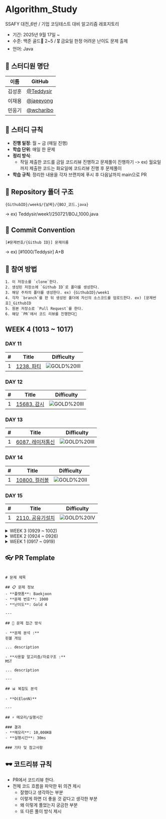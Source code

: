 # Algorithm_Study
SSAFY 대전_6반 / 기업 코딩테스트 대비 알고리즘 레포지토리

* 기간: 2025년 9월 17일 ~
* 수준: 백준 골드🏅 2~5 / 🎖️ 금요일 한정 어려운 난이도 문제 출제 
* 언어: Java

## 👥 스터디원 명단

| 이름   | GitHub                                             |
| ------ | -------------------------------------------------- |
| 김성훈 | [@Teddysir](https://github.com/Teddysir)             |
| 이재용 | [@jaeeyong](https://github.com/jaeeyong) |
| 민웅기 | [@wcharibo](https://github.com/wcharibo)           |

## 🌱 스터디 규칙

- **진행 일정**: 월 ~ 금 (매일 진행)
- **학습 단위**: 매일 한 문제
- **정리 방식**:
  - 작일 제출한 코드를 금일 코드리뷰 진행하고 문제풀이 진행하기 -> ex) 월요일까지 제출한 코드는 화요일에 코드리뷰 진행 후 문제풀이
- **학습 규칙**: 정리한 내용을 각자 브랜치에 푸시 후 다음날까지 main으로 PR

## 📁 Repository 폴더 구조
```
{GithubID}/week$/{날짜}/{BOJ_코드.java}
```
→ ex) Teddysir/week1/250721/BOJ_1000.java

## 💬 Commit Convention
``` 
[#문제번호/{Github ID}] 문제이름
```
→ ex) [#1000/Teddysir] A+B

## 📝 참여 방법
```
1. 이 저장소를 `clone`한다.
2. 생성된 저장소에 `Github ID`로 폴더를 생성한다.
3. 해당 주차의 폴더를 생성한다. ex) {GithubID}/week1
4. 각자 `branch`를 판 뒤 생성된 폴더에 자신의 소스코드를 업로드한다. ex) [문제번호]_GithubID
5. 원본 저장소로 `Pull Request`를 한다.
6. 해당 `PR`에서 코드 리뷰를 진행한다🎉
```

## WEEK 4 (1013 ~ 1017)

### DAY 11

| # | Title | Difficulty |
| :---: | :---: | :---: |
| 1 | [1238. 파티](https://www.acmicpc.net/problem/1238) | ![GOLD%20III](https://img.shields.io/badge/GOLD%20III-D5A11E?style=flat) |

### DAY 12

| # | Title | Difficulty |
| :---: | :---: | :---: |
| 1 | [15683. 감시](https://www.acmicpc.net/problem/15683) | ![GOLD%20III](https://img.shields.io/badge/GOLD%20III-D5A11E?style=flat) |

### DAY 13

| # | Title | Difficulty |
| :---: | :---: | :---: |
| 1 | [6087. 레이저통신](https://www.acmicpc.net/problem/6087) | ![GOLD%20III](https://img.shields.io/badge/GOLD%20III-D5A11E?style=flat) |

### DAY 14

| # | Title | Difficulty |
| :---: | :---: | :---: |
| 1 | [10800. 컬러볼](https://www.acmicpc.net/problem/10800) | ![GOLD%20II](https://img.shields.io/badge/GOLD%20II-D5A11E?style=flat) |


### DAY 15

| # | Title | Difficulty |
| :---: | :---: | :---: |
| 1 | [2110. 공유기설치](https://www.acmicpc.net/problem/2110) | ![GOLD%20IV](https://img.shields.io/badge/GOLD%20IV-D5A11E?style=flat) |




<details>
<summary>WEEK 3 (0929 ~ 1002)</summary>
<div markdown="1">


### DAY 7

| # | Title | Difficulty |
| :---: | :---: | :---: |
| 1 | [8980. 택배](https://www.acmicpc.net/problem/8980) | ![GOLD%20I](https://img.shields.io/badge/GOLD%20I-D5A11E?style=flat) |

### DAY 8

| # | Title | Difficulty |
| :---: | :---: | :---: |
| 1 | [1516. 게임 개발](https://www.acmicpc.net/problem/1516) | ![GOLD%20III](https://img.shields.io/badge/GOLD%20III-D5A11E?style=flat) |

### DAY 9

| # | Title | Difficulty |
| :---: | :---: | :---: |
| 1 | [4386. 별자리 만들기](https://www.acmicpc.net/problem/4386) | ![GOLD%20III](https://img.shields.io/badge/GOLD%20III-D5A11E?style=flat) |

### DAY 10

| # | Title | Difficulty |
| :---: | :---: | :---: |
| 1 | [1214. 쿨한 물건 구매](https://www.acmicpc.net/problem/1214) | ![Platinum V](https://img.shields.io/badge/Platinum%20V-27E2A4?style=flat) |

</div>
</details>



<details>
<summary>WEEK 2 (0924 ~ 0926)</summary>
<div markdown="1">


### DAY 4

| # | Title | Difficulty |
| :---: | :---: | :---: |
| 1 | [1937. 욕심쟁이 판다](https://www.acmicpc.net/problem/1937) | ![GOLD%20III](https://img.shields.io/badge/GOLD%20III-D5A11E?style=flat) |

### DAY 5

| # | Title | Difficulty |
| :---: | :---: | :---: |
| 1 | [11000. 강의실 배정](https://www.acmicpc.net/problem/11000) | ![GOLD%20IV](https://img.shields.io/badge/GOLD%20IV-D5A11E?style=flat) |

### DAY 6

| # | Title | Difficulty |
| :---: | :---: | :---: |
| 1 | [1068. 트리](https://www.acmicpc.net/problem/1068) | ![GOLD%20V](https://img.shields.io/badge/GOLD%20V-D5A11E?style=flat) |

</div>
</details>

<details>
<summary>WEEK 1 (0917 ~ 0919)</summary>
<div markdown="1">
  
### DAY 1

| # | Title | Difficulty |
| :---: | :---: | :---: |
| 1 | [1976. 여행 가자](https://www.acmicpc.net/problem/1976) | ![GOLD%20IV](https://img.shields.io/badge/GOLD%20IV-D5A11E?style=flat) |

### DAY 2 

| # | Title | Difficulty |
| :---: | :---: | :---: |
| 1 | [4179. 불!](https://www.acmicpc.net/problem/4179) | ![GOLD%20III](https://img.shields.io/badge/GOLD%20III-D5A11E?style=flat) |

### DAY 3

| # | Title | Difficulty |
| :---: | :---: | :---: |
| 1 | [2887. 행성 터널](https://www.acmicpc.net/problem/2887) | ![Platinum V](https://img.shields.io/badge/Platinum%20V-27E2A4?style=flat) |


</div>
</details>




## 👓 PR Template
```

# 문제 제목

## 📋 문제 정보
- **플랫폼**: Baekjoon
- **문제 번호**: 1000
- **난이도**: Gold 4

---

## 🎯 문제 접근 방식

- **문제 분석 :**
핀볼 게임

... description

- **사용할 알고리즘/자료구조 :**
MST

... description

---

## 📊 복잡도 분석

- **O(ElonN)**

---

## ⚡ 메모리/실행시간

### 결과
- **메모리**: 10,000KB
- **실행시간**: 30ms

### 기타 및 참고사항
```

## 🕶️ 코드리뷰 규칙
- PR에서 코드리뷰 한다.
- 전체 코드 흐름을 파악한 뒤 의견 제시
  + 잘했다고 생각하는 부분
  + 이렇게 하면 더 좋을 것 같다고 생각한 부분
  + 왜 이렇게 풀었는지 궁금한 부분
  + 또 다른 풀이 방식 제시

